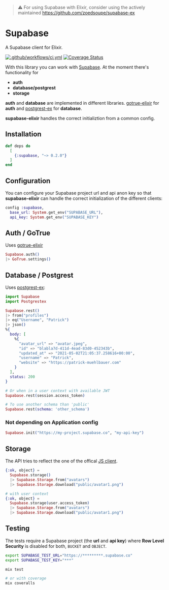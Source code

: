 > :warning: For using Supabase with Elixir, consider using the actively maintained https://github.com/zoedsoupe/supabase-ex

# Supabase

A Supabase client for Elixir.

[![.github/workflows/ci.yml](https://github.com/treebee/supabase-elixir/actions/workflows/ci.yml/badge.svg)](https://github.com/treebee/supabase-elixir/actions/workflows/ci.yml) [![Coverage Status](https://coveralls.io/repos/github/treebee/supabase-elixir/badge.svg?branch=main)](https://coveralls.io/github/treebee/supabase-elixir?branch=main)

With this library you can work with [Supabase](https://supabase.io). At the moment there's
functionality for

- **auth**
- **database/postgrest**
- **storage**

**auth** and **database** are implemented in different libraries.
[gotrue-elixir](https://github.com/joshnuss/gotrue-elixir) for **auth** and
[postgrest-ex](https://github.com/J0/postgrest-ex) for **database**.

**supabase-elixir** handles the correct initializtion from a common config.

## Installation

```elixir
def deps do
  [
    {:supabase, "~> 0.2.0"}
  ]
end
```

## Configuration

You can configure your Supabase project url and api anon key so that **supabase-elixir**
can handle the correct initialization of the different clients:

```elixir
config :supabase,
  base_url: System.get_env("SUPABASE_URL"),
  api_key: System.get_env("SUPABASE_KEY")
```

## Auth / GoTrue

Uses [gotrue-elixir](https://github.com/joshnuss/gotrue-elixir)

```elixir
Supabase.auth()
|> GoTrue.settings()
```

## Database / Postgrest

Uses [postgrest-ex](https://github.com/J0/postgrest-ex):

```elixir
import Supabase
import Postgrestex

Supabase.rest()
|> from("profiles")
|> eq("Username", "Patrick")
|> json()
%{
  body: [
    %{
      "avatar_url" => "avatar.jpeg",
      "id" => "blabla7d-411d-4ead-83d0-452343b",
      "updated_at" => "2021-05-02T21:05:37.258616+00:00",
      "username" => "Patrick",
      "website" => "https://patrick-muehlbauer.com"
    }
  ],
  status: 200
}

# Or when in a user context with available JWT
Supabase.rest(session.access_token)

# To use another schema than 'public'
Supabase.rest(schema: 'other_schema')
```

### Not depending on Application config

```elixir
Supabase.init("https://my-project.supabase.co", "my-api-key")
```

## Storage

The API tries to reflect the one of the offical [JS client](https://github.com/supabase/storage-js).

```elixir
{:ok, object} =
  Supabase.storage()
  |> Supabase.Storage.from("avatars")
  |> Supabase.Storage.download("public/avatar1.png")

# with user context
{:ok, object} =
  Supabase.storage(user.access_token)
  |> Supabase.Storage.from("avatars")
  |> Supabase.Storage.download("public/avatar1.png")

```

## Testing

The tests require a Supabase project (the **url** and **api key**) where **Row Level Security** is disabled for both, `BUCKET` and `OBJECT`.

```bash
export SUPABASE_TEST_URL="https://*********.supabase.co"
export SUPABASE_TEST_KEY="***"

mix test

# or with coverage
mix coveralls
```
